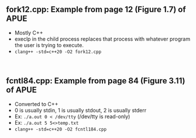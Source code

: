 ## fork12.cpp:  Example from page 12 (Figure 1.7) of APUE
- Mostly C++
- execlp in the child process replaces that process with whatever program the user is trying to execute.<br>
- `clang++ -std=c++20 -O2 fork12.cpp`
<br>

## fcntl84.cpp:  Example from page 84 (Figure 3.11) of APUE
- Converted to C++
- 0 is usually stdin, 1 is usually stdout, 2 is usually stderr
- Ex:  `./a.out 0 < /dev/tty` (/dev/tty is read-only)
- Ex:  `./a.out 5 5<>temp.txt`
- `clang++ -std=c++20 -O2 fcntl184.cpp`

